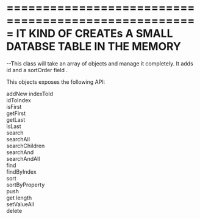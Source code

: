 =====================================================
IT KIND OF CREATEs A SMALL DATABSE TABLE IN THE MEMORY
=====================================================
--This class will take an array of objects and manage it completely. It adds id and a sortOrder field . 

This objects exposes the following API:

addNew 
indexToId  
idToIndex  
isFirst  
getFirst  
getLast  
isLast  
search  
searchAll  
searchChildren  
searchAnd  
searchAndAll  
find  
findByIndex  
sort  
sortByProperty  
push  
get length  
setValueAll  
delete  
         
